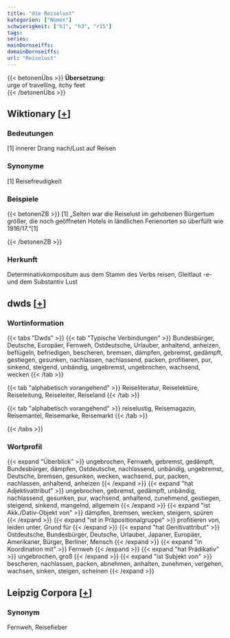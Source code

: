 ```yaml
---
title: "die Reiselust"
kategorien: ["Nomen"]
schwierigkeit: ["k1", "h3", "r15"]
tags:
series:
mainDornseiffs:
domainDornseiffs:
url: "Reiselust"
---
```


{{< betonenÜbs >}}
**Übersetzung:**  
urge of travelling, itchy feet  
{{< /betonenÜbs >}}

## Wiktionary [[+](https://de.wiktionary.org/wiki/Reiselust)]

### Bedeutungen
[1] innerer Drang nach/Lust auf Reisen  

### Synonyme
[1] Reisefreudigkeit  

### Beispiele
{{< betonenZB >}}
[1] „Selten war die Reiselust im gehobenen Bürgertum größer, die noch geöffneten Hotels in ländlichen Ferienorten so überfüllt wie 1916/17.“[1]  

{{< /betonenZB >}}
### Herkunft
Determinativkompositum aus dem Stamm des Verbs reisen, Gleitlaut -e- und dem Substantiv Lust  



## dwds [[+](https://www.dwds.de/wb/Reiselust)]

### Wortinformation
{{< tabs "Dwds" >}}
{{< tab "Typische Verbindungen" >}}
Bundesbürger, Deutsche, Europäer, Fernweh, Ostdeutsche, Urlauber, anhaltend, anheizen, beflügeln, befriedigen, bescheren, bremsen, dämpfen, gebremst, gedämpft, gestiegen, gesunken, nachlassen, nachlassend, packen, profitieren, pur, sinkend, steigend, unbändig, ungebremst, ungebrochen, wachsend, wecken
{{< /tab >}}

{{< tab "alphabetisch vorangehend" >}}
Reiseliteratur, Reiselektüre, Reiseleitung, Reiseleiter, Reiseland
{{< /tab >}}

{{< tab "alphabetisch vorangehend" >}}
reiselustig, Reisemagazin, Reisemantel, Reisemarke, Reisemarkt
{{< /tab >}}

{{< /tabs >}}

### Wortprofil
{{< expand "Überblick" >}} ungebrochen, Fernweh, gebremst, gedämpft, Bundesbürger, dämpfen, Ostdeutsche, nachlassend, unbändig, ungebremst, Deutsche, bremsen, gesunken, wecken, wachsend, pur, packen, nachlassen, anhaltend, anheizen {{< /expand >}}
{{< expand "hat Adjektivattribut" >}} ungebrochen, gebremst, gedämpft, unbändig, nachlassend, gesunken, pur, wachsend, anhaltend, zunehmend, gestiegen, steigend, sinkend, mangelnd, allgemein {{< /expand >}}
{{< expand "ist Akk./Dativ-Objekt von" >}} dämpfen, bremsen, wecken, steigern, spüren {{< /expand >}}
{{< expand "ist in Präpositionalgruppe" >}} profitieren von, leiden unter, Grund für {{< /expand >}}
{{< expand "hat Genitivattribut" >}} Ostdeutsche, Bundesbürger, Deutsche, Urlauber, Japaner, Europäer, Amerikaner, Bürger, Berliner, Mensch {{< /expand >}}
{{< expand "in Koordination mit" >}} Fernweh {{< /expand >}}
{{< expand "hat Prädikativ" >}} ungebrochen, groß {{< /expand >}}
{{< expand "ist Subjekt von" >}} bescheren, nachlassen, packen, abnehmen, anhalten, zunehmen, vergehen, wachsen, sinken, steigen, scheinen {{< /expand >}}

## Leipzig Corpora [[+](https://corpora.uni-leipzig.de/en/res?word=Reiselust&corpusId=deu_newscrawl-public_2018)]


### Synonym
Fernweh, Reisefieber

